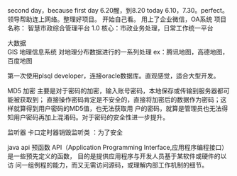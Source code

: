 second day，because first day 6.20醒，到8.20
today 6.10，7.30。perfect。
领导帮助连上网络。整理好项目。
开始自己看。 用上了企业微信，OA系统
项目名称： 智慧市政综合管理平台 1.0
核心：市政业务处理，日常工作统一平台

大数据  
GIS 地理信息系统  对地理分布数据进行的一系列处理     ex：腾讯地图，高德地图，百度地图


第一次使用plsql developer，连接oracle数据库。直观感觉，适合大型开发。

MD5 加密
主要是对于密码的加密，输入账号密码，本地保存或传输到服务器都可能被获取到；
直接操作密码肯定是不安全的，直接将加密后的数据作为密码；这样就算得到用户密码的MD5值，也无法获取用
户的密码，就算是管理员也无法得知用户密码再加上混淆码。对于密码的安全性进一步提升。




监听器
卡口定时器销毁监听类 ：为了安全

java api  预函数
API（Application Programming Interface,应用程序编程接口）是一些预先定义的函数，
目的是提供应用程序与开发人员基于某软件或硬件的以访
问一组例程的能力，而又无需访问源码，或理解内部工作机制的细节。


